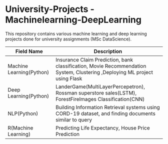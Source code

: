 # University-Projects - Machinelearning-DeepLearning

This repository contains various machine learning and deep learning projects done for university assignments (MSc DataScience).

| Field Name                 | Description |
| -----------                | -----------  |
| Machine Learning(Python)   | Insurance Claim Prediction, bank classification, Movie Recommendation System, Clustering ,Deploying ML project using Flask  |
| Deep Learning(Python)      | LanderGame(MultiLayerPercepetron), Rossman superstore sales(LSTM), ForestFireImages Classification(CNN) |
| NLP(Python)                | Building Information Retrieval systems using CORD-19 dataset, and finding documents similar to query    |
| R(Machine Learning)        | Predicting Life Expectancy, House Price Prediction   |

